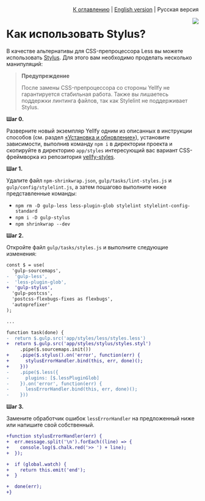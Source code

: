 <p align="right"><a href="README.md">К оглавлению</a> | <a href="../en/how-to-use-stylus.md">English version</a> | Русская версия</p>

<img src="https://cloud.githubusercontent.com/assets/7034281/17896251/9bf01dd4-6958-11e6-8c93-3a311d1bc7d1.png" align="right"/>

# Как использовать Stylus?

В качестве альтернативы для CSS-препроцессора Less вы можете использовать [Stylus](http://stylus-lang.com/). Для этого вам необходимо проделать несколько манипуляций:

> **Предупреждение**
>
> После замены CSS-препроцессора со стороны Yellfy не гарантируется стабильная работа. Также вы лишаетесь поддержки линтинга файлов, так как Stylelint не поддерживает Stylus.

**Шаг 0.**

Разверните новый экземпляр Yellfy одним из описанных в инструкции способов (см. раздел [«Установка и обновление»](installing.md)), установите зависимости, выполнив команду `npm i` в директории проекта и скопируйте в директорию `app/styles` интересующий вас вариант CSS-фреймворка из репозитория [yellfy-styles](https://github.com/mrmlnc/yellfy-styles).

**Шаг 1.**

Удалите файл `npm-shrinkwrap.json`, `gulp/tasks/lint-styles.js` и `gulp/config/stylelint.js`, а затем пошагово выполните ниже представленные команды:

  * `npm rm -D gulp-less less-plugin-glob stylelint stylelint-config-standard`
  * `npm i -D gulp-stylus`
  * `npm shrinkwrap --dev`

**Шаг 2.**

Откройте файл `gulp/tasks/styles.js` и выполните следующие изменения:

```diff
const $ = use(
  'gulp-sourcemaps',
-  'gulp-less',
-  'less-plugin-glob',
+  'gulp-stylus',
  'gulp-postcss',
  'postcss-flexbugs-fixes as flexbugs',
  'autoprefixer'
);

...

function task(done) {
-  return $.gulp.src('app/styles/less/styles.less')
+  return $.gulp.src('app/styles/stylus/styles.styl')
     .pipe($.sourcemaps.init())
+    .pipe($.stylus().on('error', function(err) {
+      stylusErrorHandler.bind(this, err, done)();
+    }))
-    .pipe($.less({
-      plugins: [$.lessPluginGlob]
-    }).on('error', function(err) {
-      lessErrorHandler.bind(this, err, done)();
-    }))
```

**Шаг 3.**

Замените обработчик ошибок `lessErrorHandler` на предложенный ниже или напишите свой собственный.

```diff
+function stylusErrorHandler(err) {
+  err.message.split('\n').forEach((line) => {
+    console.log($.chalk.red('>> ') + line);
+  });

+  if (global.watch) {
+    return this.emit('end');
+  }

+  done(err);
+}
```
